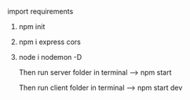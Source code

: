 import requirements
1. npm init
2. npm i express cors
3. node i nodemon -D

   Then run server folder in terminal
--> npm start

    Then run client folder in terminal
--> npm start dev


